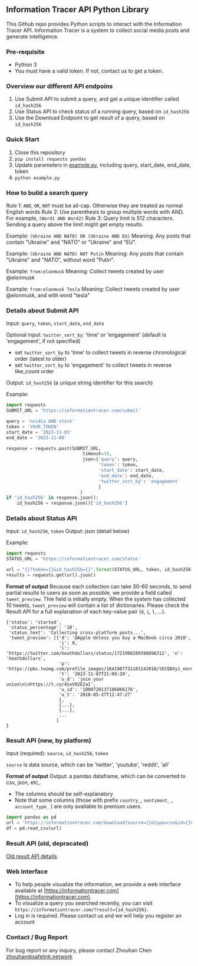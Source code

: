 Information Tracer API Python Library
----------------------------

This Github repo provides Python scripts to interact with the Information Tracer API.
Information Tracer is a system to collect social media posts and generate intelligence.


### Pre-requisite 
- Python 3
- You must have a valid token. If not, contact us to get a token.

### Overview our different API endpoins
1. Use Submit API to submit a query, and get a unique identifier called `id_hash256`
2. Use Status API to check status of a running query, based on `id_hash256`
3. Use the Download Endpoint to get result of a query, based on `id_hash256`

### Quick Start
1. Close this repository
2. `pip install requests pandas`
3. Update parameters in [example.py](https://github.com/zhouhanc/informationtracer/blob/main/example.py), including query, start_date, end_date, token 
4. `python example.py`


### How to build a search query

Rule 1: `AND`, `OR`, `NOT` must be all-cap. Otherwise they are treated as normal English words
Rule 2: Use parenthesis to group multiple words with AND. For example, `(Word1 AND Word2)`
Rule 3: Query limit is 512 characters. Sending a query above the limit might get empty results.

Example: `(Ukraine AND NATO) OR (Ukraine AND EU)`
Meaning: Any posts that contain "Ukraine" and "NATO" or "Ukraine" and "EU".

Example: `(Ukraine AND NATO) NOT Putin`
Meaning: Any posts that contain "Ukraine" and "NATO", without word "Putin".

Example: `from:elonmusk`
Meaning: Collect tweets created by user @elonmusk

Example: `from:elonmusk Tesla`
Meaning: Collect tweets created by user @elonmusk, and with word "tesla"


### Details about Submit API
Input: `query`, `token`, `start_date`, `end_date`

Optional input: 
`twitter_sort_by`: 'time' or 'engagement' (default is 'engagement', if not specified)
 - set `twitter_sort_by` to 'time' to collect tweets in reverse chronological order (latest to older)
 - set `twitter_sort_by` to 'engagement' to collect tweets in reverse like_count order


Output: `id_hash256` (a unique string identifier for this search)

Example:
```python
import requests
SUBMIT_URL = 'https://informationtracer.com/submit'

query = 'nvidia AND stock'
token = 'YOUR_TOKEN'
start_date = '2023-11-03'
end_date = '2023-11-08'

response = requests.post(SUBMIT_URL, 
                             timeout=10,
                             json={'query': query, 
                                   'token': token,
                                   'start_date': start_date,
                                   'end_date': end_date,
                                   'twitter_sort_by': 'engagement'
                                   }                                   
                            )
if 'id_hash256' in response.json():
    id_hash256 = response.json()['id_hash256']
```


### Details about Status API
Input: `id_hash256`, `token`
Output: json (detail below)

Example:
```python
import requests
STATUS_URL = 'https://informationtracer.com/status'

url = "{}?token={}&id_hash256={}".format(STATUS_URL, token, id_hash256)
results = requests.get(url).json()
```

__Format of output__
Because each collection can take 30-60 seconds, to send partial results to users as soon as possible, we provide a field called `tweet_preview`. Thie field is initially empty. When the system has collected 10 tweets, `tweet_preview` will contain a list of dictionaries. Please check the Result API for a full explanation of each key-value pair (`d`, `i`, `l`, ...).
```
{'status': 'started', 
 'status_percentage': '10', 
 'status_text': 'Collecting cross-platform posts...', 
 'tweet_preview': [{'d': '@Apple Unless you buy a MacBook circa 2010',
                    'i': 0, 
                    'l': 'https://twitter.com/heathdollars/status/1721998289388896312', 'n': 'heathdollars', 
                    'p': 'https://pbs.twimg.com/profile_images/1641987731181142018/tECQ8Xy1_normal.jpg', 
                    't': '2023-11-07T21:09:20', 
                    'u_d': 'join your union\n\nhttps://t.co/4sxV02E2aI', 
                    'u_id': '1000720137106866176', 
                    'u_t': '2018-05-27T12:47:27'
                    }, 
                    {...}, 
                    {...}, 
                    ...
                   ]
}
```

### Result API (new, by platform)
Input (required): `source`, `id_hash256`, `token`

`source` is data source, which can be 'twitter', 'youtube', 'reddit', 'all'

__Format of output__
Output: a pandas dataframe, which can be converted to csv, json, etc,.
- The columns should be self-explanatory
- Note that some columns (those with prefix `country_`, `sentiment_` , `account_type_` ) are only available to premium users.

```python
import pandas as pd
url = 'https://informationtracer.com/download?source={}&type=csv&id={}&token={}'.format(source, id_hash256, token)
df = pd.read_csv(url)
```


### Result API (old, depracated)
[Old result API details](/result-api-old.md).


### Web Interface
- To help people visualize the information, we provide a web interface available at [https://informationtracer.com](https://informationtracer.com). 
- To visualize a query you searched recently, you can visit `https://informationtracer.com/?result={id_hash256}`. 
- Log in is required. Please contact us and we will help you register an account

### Contact / Bug Report
For bug report or any inquiry, please contact Zhouhan Chen zhouhan@safelink.network
